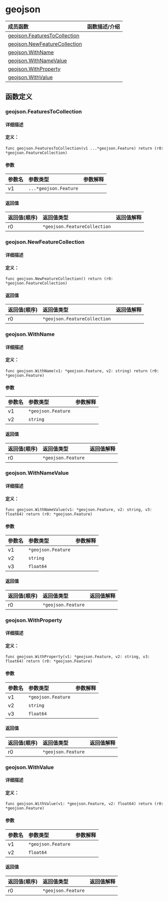 # geojson


|成员函数|函数描述/介绍|
|:------|:--------|
 | [geojson.FeaturesToCollection](#geojsonfeaturestocollection) |  |
 | [geojson.NewFeatureCollection](#geojsonnewfeaturecollection) |  |
 | [geojson.WithName](#geojsonwithname) |  |
 | [geojson.WithNameValue](#geojsonwithnamevalue) |  |
 | [geojson.WithProperty](#geojsonwithproperty) |  |
 | [geojson.WithValue](#geojsonwithvalue) |  |




 



## 函数定义

### geojson.FeaturesToCollection



#### 详细描述



#### 定义：

`func geojson.FeaturesToCollection(v1 ...*geojson.Feature) return (r0: *geojson.FeatureCollection)`


#### 参数

|参数名|参数类型|参数解释|
|:-----------|:---------- |:-----------|
| v1 | `...*geojson.Feature` |   |





#### 返回值

|返回值(顺序)|返回值类型|返回值解释|
|:-----------|:---------- |:-----------|
| r0 | `*geojson.FeatureCollection` |   |


 
### geojson.NewFeatureCollection



#### 详细描述



#### 定义：

`func geojson.NewFeatureCollection() return (r0: *geojson.FeatureCollection)`

 


#### 返回值

|返回值(顺序)|返回值类型|返回值解释|
|:-----------|:---------- |:-----------|
| r0 | `*geojson.FeatureCollection` |   |


 
### geojson.WithName



#### 详细描述



#### 定义：

`func geojson.WithName(v1: *geojson.Feature, v2: string) return (r0: *geojson.Feature)`


#### 参数

|参数名|参数类型|参数解释|
|:-----------|:---------- |:-----------|
| v1 | `*geojson.Feature` |   |
| v2 | `string` |   |





#### 返回值

|返回值(顺序)|返回值类型|返回值解释|
|:-----------|:---------- |:-----------|
| r0 | `*geojson.Feature` |   |


 
### geojson.WithNameValue



#### 详细描述



#### 定义：

`func geojson.WithNameValue(v1: *geojson.Feature, v2: string, v3: float64) return (r0: *geojson.Feature)`


#### 参数

|参数名|参数类型|参数解释|
|:-----------|:---------- |:-----------|
| v1 | `*geojson.Feature` |   |
| v2 | `string` |   |
| v3 | `float64` |   |





#### 返回值

|返回值(顺序)|返回值类型|返回值解释|
|:-----------|:---------- |:-----------|
| r0 | `*geojson.Feature` |   |


 
### geojson.WithProperty



#### 详细描述



#### 定义：

`func geojson.WithProperty(v1: *geojson.Feature, v2: string, v3: float64) return (r0: *geojson.Feature)`


#### 参数

|参数名|参数类型|参数解释|
|:-----------|:---------- |:-----------|
| v1 | `*geojson.Feature` |   |
| v2 | `string` |   |
| v3 | `float64` |   |





#### 返回值

|返回值(顺序)|返回值类型|返回值解释|
|:-----------|:---------- |:-----------|
| r0 | `*geojson.Feature` |   |


 
### geojson.WithValue



#### 详细描述



#### 定义：

`func geojson.WithValue(v1: *geojson.Feature, v2: float64) return (r0: *geojson.Feature)`


#### 参数

|参数名|参数类型|参数解释|
|:-----------|:---------- |:-----------|
| v1 | `*geojson.Feature` |   |
| v2 | `float64` |   |





#### 返回值

|返回值(顺序)|返回值类型|返回值解释|
|:-----------|:---------- |:-----------|
| r0 | `*geojson.Feature` |   |


 


